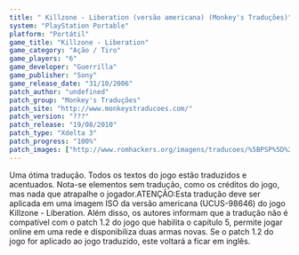 ```yaml
---
title: " Killzone - Liberation (versão americana) (Monkey's Traduções)"
system: "PlayStation Portable"
platform: "Portátil"
game_title: "Killzone - Liberation"
game_category: "Ação / Tiro"
game_players: "6"
game_developer: "Guerrilla"
game_publisher: "Sony"
game_release_date: "31/10/2006"
patch_author: "undefined"
patch_group: "Monkey's Traduções"
patch_site: "http://www.monkeystraducoes.com/"
patch_version: "???"
patch_release: "19/08/2010"
patch_type: "Xdelta 3"
patch_progress: "100%"
patch_images: ["http://www.romhackers.org/imagens/traducoes/%5BPSP%5D%20Killzone%20-%20Liberation%20-%20Monkey's%20Tradu%C3%A7%C3%B5es%20-%201.jpg","http://www.romhackers.org/imagens/traducoes/%5BPSP%5D%20Killzone%20-%20Liberation%20-%20Monkey's%20Tradu%C3%A7%C3%B5es%20-%202.jpg","http://www.romhackers.org/imagens/traducoes/%5BPSP%5D%20Killzone%20-%20Liberation%20-%20Monkey's%20Tradu%C3%A7%C3%B5es%20-%203.jpg"]
---
```

Uma ótima tradução. Todos os textos do jogo estão traduzidos e acentuados. Nota-se elementos sem tradução, como os créditos do jogo, mas nada que atrapalhe o jogador.ATENÇÃO:Esta tradução deve ser aplicada em uma imagem ISO da versão americana (UCUS-98646) do jogo Killzone - Liberation. Além disso, os autores informam que a tradução não é compatível com o patch 1.2 do jogo que habilita o capítulo 5, permite jogar online em uma rede e disponibiliza duas armas novas. Se o patch 1.2 do jogo for aplicado ao jogo traduzido, este voltará a ficar em inglês.